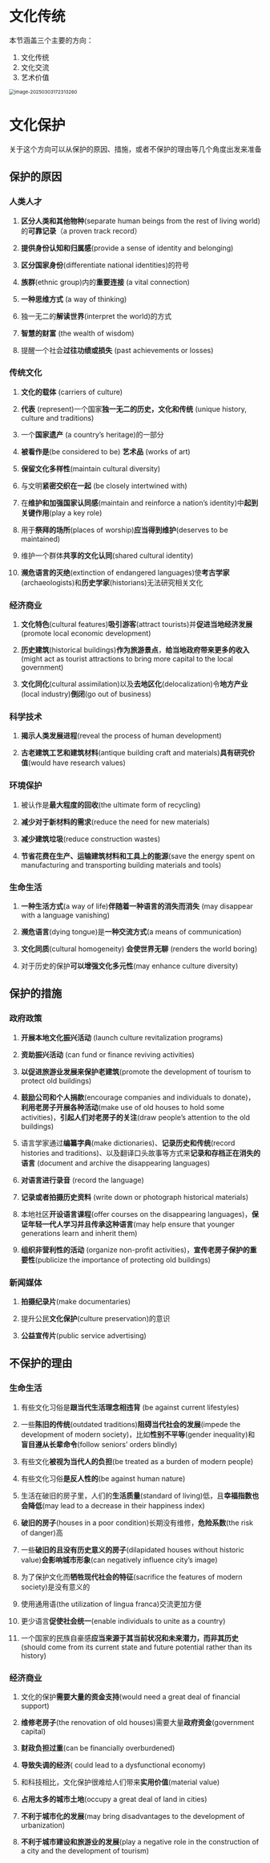# 文化传统

本节涵盖三个主要的方向：

1. 文化传统
2. 文化交流
3. 艺术价值

<img src="Culture.assets/image-20250303172313260.png" alt="image-20250303172313260" style="zoom:67%;" />

# 文化保护

关于这个方向可以从保护的原因、措施，或者不保护的理由等几个角度出发来准备



## 保护的原因

### 人类人才

1. **区分人类和其他物种**(separate human beings from the rest of living world)的**可靠记录**（a proven track record）
2. **提供身份认知和归属感**(provide a sense of identity and belonging)
3. **区分国家身份**(differentiate national identities)的符号
4. **族群**(ethnic group)内的**重要连接** (a vital connection)
5. **一种思维方式** (a way of thinking)
6. 独一无二的**解读世界**(interpret the world)的方式
7. **智慧的财富** (the wealth of wisdom)

8. 提醒一个社会**过往功绩或损失** (past achievements or losses)



### 传统文化

1. **文化的载体** (carriers of culture)
2. **代表** (represent)一个国家**独一无二的历史，文化和传统** (unique history, culture and traditions)
3. 一个**国家遗产** (a country’s heritage)的一部分
4. **被看作是**(be considered to be) **艺术品** (works of art)
5. **保留文化多样性**(maintain cultural diversity)
6. 与文明**紧密交织在一起** (be closely intertwined with)
7. 在**维护和加强国家认同感**(maintain and reinforce a nation’s identity)中**起到关键作用**(play a key role)
8. 用于**祭拜的场所**(places of worship)**应当得到维护**(deserves to be maintained)
9. 维护一个群体**共享的文化认同**(shared cultural identity)

10. **濒危语言的灭绝**(extinction of endangered languages)使**考古学家**(archaeologists)和**历史学家**(historians)无法研究相关文化



### 经济商业

1. **文化特色**(cultural features)**吸引游客**(attract tourists)并**促进当地经济发展** (promote local economic development)

2. **历史建筑**(historical buildings)**作为旅游景点**，**给当地政府带来更多的收入** (might act as tourist attractions to bring more capital to the local government)

3. **文化同化**(cultural assimilation)以及**去地区化**(delocalization)令**地方产业**(local industry)**倒闭**(go out of business)



### 科学技术

1. **揭示人类发展进程**(reveal the process of human development)

2. **古老建筑工艺和建筑材料**(antique building craft and materials)**具有研究价值**(would have research values)



### 环境保护

1. 被认作是**最大程度的回收**(the ultimate form of recycling)
2. **减少对于新材料的需求**(reduce the need for new materials)
3. **减少建筑垃圾**(reduce construction wastes)

4. **节省花费在生产、运输建筑材料和工具上的能源**(save the energy spent on manufacturing and transporting building materials and tools)



### 生命生活

1. **一种生活方式**(a way of life)**伴随着一种语言的消失而消失** (may disappear with a language vanishing)
2. **濒危语言**(dying tongue)是**一种交流方式**(a means of communication)
3. **文化同质**(cultural homogeneity) **会使世界无聊** (renders the world boring)

4. 对于历史的保护**可以增强文化多元性**(may enhance culture diversity)



## 保护的措施

### 政府政策

1. **开展本地文化振兴活动** (launch culture revitalization programs)
2. **资助振兴活动** (can fund or finance reviving activities)
3. **以促进旅游业发展来保护老建筑**(promote the development of tourism to protect old buildings)
4. **鼓励公司和个人捐款**(encourage companies and individuals to donate)，**利用老房子开展各种活动**(make use of old houses to hold some activities)，**引起人们对老房子的关注**(draw people’s attention to the old buildings)
5. 语言学家通过**编纂字典**(make dictionaries)、**记录历史和传统**(record histories and traditions)、以及翻译口头故事等方式来**记录和存档正在消失的语言** (document and archive the disappearing languages)
6. **对语言进行录音** (record the language)
7. **记录或者拍摄历史资料** (write down or photograph historical materials)
8. 本地社区**开设语言课程**(offer courses on the disappearing languages)，**保证年轻一代人学习并且传承这种语言**(may help ensure that younger generations learn and inherit them)

9. **组织非营利性的活动** (organize non-profit activities)，**宣传老房子保护的重要性**(publicize the importance of protecting old buildings)



### 新闻媒体

1. **拍摄纪录片**(make documentaries)
2. 提升公民**文化保护**(culture preservation)的意识

3. **公益宣传片**(public service advertising)



## 不保护的理由

### 生命生活

1. 有些文化习俗是**跟当代生活理念相违背** (be against current lifestyles)
2. 一些**陈旧的传统**(outdated traditions)**阻碍当代社会的发展**(impede the development of modern society)，比如**性别不平等**(gender inequality)和**盲目遵从长辈命令**(follow seniors’ orders blindly)
3. 有些文化**被视为当代人的负担**(be treated as a burden of modern people)
4. 有些文化习俗**是反人性的**(be against human nature)
5. 生活在破旧的房子里，人们的**生活质量**(standard of living)低，且**幸福指数也会降低**(may lead to a decrease in their happiness index)
6. **破旧的房子**(houses in a poor condition)长期没有维修，**危险系数**(the risk of danger)高
7. 一些**破旧的且没有历史意义的房子**(dilapidated houses without historic value)**会影响城市形象**(can negatively influence city’s image)
8. 为了保护文化而**牺牲现代社会的特征**(sacrifice the features of modern society)是没有意义的
9. 使用通用语(the utilization of lingua franca)交流更加方便
10. 更少语言**促使社会统一**(enable individuals to unite as a country)

11. 一个国家的民族自豪感**应当来源于其当前状况和未来潜力，而非其历史**(should come from its current state and future potential rather than its history)



### 经济商业

1. 文化的保护**需要大量的资金支持**(would need a great deal of financial support)
2. **维修老房子**(the renovation of old houses)需要大量**政府资金**(government capital)
3. **财政负担过重**(can be financially overburdened)
4. **导致失调的经济**( could lead to a dysfunctional economy)
5. 和科技相比，文化保护很难给人们带来**实用价值**(material value)
6. **占用太多的城市土地**(occupy a great deal of land in cities)
7. **不利于城市化的发展**(may bring disadvantages to the development of urbanization)

8. **不利于城市建设和旅游业的发展**(play a negative role in the construction of a city and the development of tourism)



